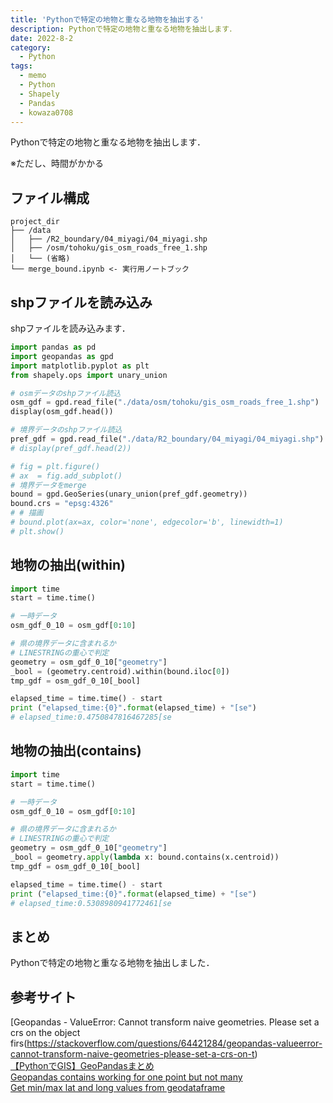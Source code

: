 ```yaml
---
title: 'Pythonで特定の地物と重なる地物を抽出する'
description: Pythonで特定の地物と重なる地物を抽出します．
date: 2022-8-2
category: 
  - Python
tags:
  - memo
  - Python
  - Shapely
  - Pandas
  - kowaza0708
---
```

Pythonで特定の地物と重なる地物を抽出します．

※ただし、時間がかかる

<!-- https://www.hamlet-engineer.com -->
<!-- !(/image/ChordDiagram.png) -->

<!-- more -->

<ClientOnly>
  <CallInArticleAdsense />
</ClientOnly>



## ファイル構成
```
project_dir
├── /data
│   ├── /R2_boundary/04_miyagi/04_miyagi.shp
│   ├── /osm/tohoku/gis_osm_roads_free_1.shp
│   └── (省略)
└── merge_bound.ipynb <- 実行用ノートブック
```

## shpファイルを読み込み
shpファイルを読み込みます．

```python
import pandas as pd
import geopandas as gpd
import matplotlib.pyplot as plt
from shapely.ops import unary_union

# osmデータのshpファイル読込
osm_gdf = gpd.read_file("./data/osm/tohoku/gis_osm_roads_free_1.shp")
display(osm_gdf.head())

# 境界データのshpファイル読込
pref_gdf = gpd.read_file("./data/R2_boundary/04_miyagi/04_miyagi.shp")
# display(pref_gdf.head(2))

# fig = plt.figure()
# ax  = fig.add_subplot()
# 境界データをmerge
bound = gpd.GeoSeries(unary_union(pref_gdf.geometry))
bound.crs = "epsg:4326"
# # 描画
# bound.plot(ax=ax, color='none', edgecolor='b', linewidth=1)
# plt.show()
```


## 地物の抽出(within)
```python
import time
start = time.time()

# 一時データ
osm_gdf_0_10 = osm_gdf[0:10]

# 県の境界データに含まれるか
# LINESTRINGの重心で判定
geometry = osm_gdf_0_10["geometry"]
_bool = (geometry.centroid).within(bound.iloc[0])
tmp_gdf = osm_gdf_0_10[_bool]

elapsed_time = time.time() - start
print ("elapsed_time:{0}".format(elapsed_time) + "[se")
# elapsed_time:0.4750847816467285[se
```

## 地物の抽出(contains)
```python
import time
start = time.time()

# 一時データ
osm_gdf_0_10 = osm_gdf[0:10]

# 県の境界データに含まれるか
# LINESTRINGの重心で判定
geometry = osm_gdf_0_10["geometry"]
_bool = geometry.apply(lambda x: bound.contains(x.centroid))
tmp_gdf = osm_gdf_0_10[_bool]

elapsed_time = time.time() - start
print ("elapsed_time:{0}".format(elapsed_time) + "[se")
# elapsed_time:0.5308980941772461[se
```


## まとめ
Pythonで特定の地物と重なる地物を抽出しました．

## 参考サイト
[Geopandas - ValueError: Cannot transform naive geometries. Please set a crs on the object firs(https://stackoverflow.com/questions/64421284/geopandas-valueerror-cannot-transform-naive-geometries-please-set-a-crs-on-t)<br>
[【PythonでGIS】GeoPandasまとめ](https://qiita.com/c60evaporator/items/ac6a6d66a20520f129e6)<br>
[Geopandas contains working for one point but not many](https://stackoverflow.com/questions/59461445/geopandas-contains-working-for-one-point-but-not-many)<br>
[Get min/max lat and long values from geodataframe](https://gis.stackexchange.com/questions/257807/get-min-max-lat-and-long-values-from-geodataframe)<br>


<ClientOnly>
  <CallInArticleAdsense />
</ClientOnly>





